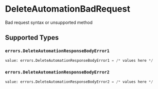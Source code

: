 # DeleteAutomationBadRequest

Bad request syntax or unsupported method


## Supported Types

### `errors.DeleteAutomationResponseBodyError1`

```python
value: errors.DeleteAutomationResponseBodyError1 = /* values here */
```

### `errors.DeleteAutomationResponseBodyError2`

```python
value: errors.DeleteAutomationResponseBodyError2 = /* values here */
```

